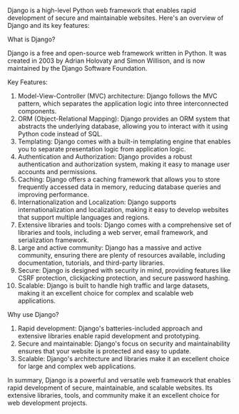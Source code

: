 Django is a high-level Python web framework that enables rapid development of secure and maintainable websites. Here's an overview of Django and its key features:

What is Django?

Django is a free and open-source web framework written in Python. It was created in 2003 by Adrian Holovaty and Simon Willison, and is now maintained by the Django Software Foundation.

Key Features:

1. Model-View-Controller (MVC) architecture: Django follows the MVC pattern, which separates the application logic into three interconnected components.
2. ORM (Object-Relational Mapping): Django provides an ORM system that abstracts the underlying database, allowing you to interact with it using Python code instead of SQL.
3. Templating: Django comes with a built-in templating engine that enables you to separate presentation logic from application logic.
4. Authentication and Authorization: Django provides a robust authentication and authorization system, making it easy to manage user accounts and permissions.
5. Caching: Django offers a caching framework that allows you to store frequently accessed data in memory, reducing database queries and improving performance.
6. Internationalization and Localization: Django supports internationalization and localization, making it easy to develop websites that support multiple languages and regions.
7. Extensive libraries and tools: Django comes with a comprehensive set of libraries and tools, including a web server, email framework, and serialization framework.
8. Large and active community: Django has a massive and active community, ensuring there are plenty of resources available, including documentation, tutorials, and third-party libraries.
9. Secure: Django is designed with security in mind, providing features like CSRF protection, clickjacking protection, and secure password hashing.
10. Scalable: Django is built to handle high traffic and large datasets, making it an excellent choice for complex and scalable web applications.

Why use Django?

1. Rapid development: Django's batteries-included approach and extensive libraries enable rapid development and prototyping.
2. Secure and maintainable: Django's focus on security and maintainability ensures that your website is protected and easy to update.
3. Scalable: Django's architecture and libraries make it an excellent choice for large and complex web applications.

In summary, Django is a powerful and versatile web framework that enables rapid development of secure, maintainable, and scalable websites. Its extensive libraries, tools, and community make it an excellent choice for web development projects.